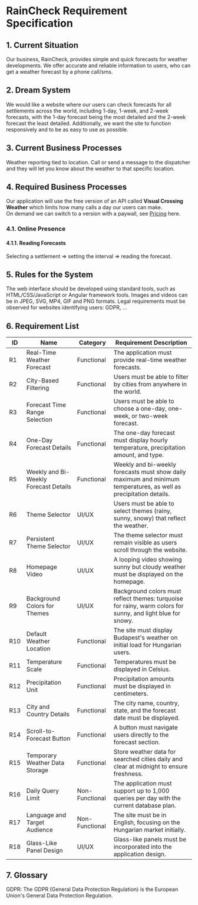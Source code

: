 # **RainCheck Requirement Specification**
## **1. Current Situation**
Our business, RainCheck, provides simple and quick forecasts for weather developments. We offer accurate and reliable information to users, who can get a weather forecast by a phone call/sms.

## **2. Dream System**
We would like a website where our users can check forecasts for all settlements across the world, including 1-day, 1-week, and 2-week forecasts, with the 1-day forecast being the most detailed and the 2-week forecast the least detailed. Additionally, we want the site to function responsively and to be as easy to use as possible.

## **3. Current Business Processes**
Weather reporting tied to location. Call or send a message to the dispatcher and they will let you know about the weather to that specific location.

## **4. Required Business Processes**
Our application will use the free version of an API called **Visual Crossing Weather** which limits how many calls a day our users can make.  
On demand we can switch to a version with a paywall, see [Pricing](https://www.visualcrossing.com/weather-data-editions) here.
### **4.1. Online Presence**
#### **4.1.1. Reading Forecasts**
Selecting a settlement => setting the interval => reading the forecast.

## **5. Rules for the System**
The web interface should be developed using standard tools, such as HTML/CSS/JavaScript or Angular framework tools. Images and videos can be in JPEG, SVG, MP4, GIF and PNG formats. Legal requirements must be observed for websites identifying users: GDPR, ...

## **6. Requirement List**
| **ID** | **Name**                                       | **Category**        | **Requirement Description**                                                                 |
|--------|---------------------------------------------|---------------------|-------------------------------------------------------------------------------------------|
| R1     | Real-Time Weather Forecast                 | Functional          | The application must provide real-time weather forecasts.                                 |
| R2     | City-Based Filtering                       | Functional          | Users must be able to filter by cities from anywhere in the world.                        |
| R3     | Forecast Time Range Selection              | Functional          | Users must be able to choose a one-day, one-week, or two-week forecast.                   |
| R4     | One-Day Forecast Details                   | Functional          | The one-day forecast must display hourly temperature, precipitation amount, and type.     |
| R5     | Weekly and Bi-Weekly Forecast Details      | Functional          | Weekly and bi-weekly forecasts must show daily maximum and minimum temperatures, as well as precipitation details. |
| R6     | Theme Selector                             | UI/UX               | Users must be able to select themes (rainy, sunny, snowy) that reflect the weather.       |
| R7     | Persistent Theme Selector                  | UI/UX               | The theme selector must remain visible as users scroll through the website.               |
| R8     | Homepage Video                             | UI/UX               | A looping video showing sunny but cloudy weather must be displayed on the homepage.       |
| R9     | Background Colors for Themes              | UI/UX               | Background colors must reflect themes: turquoise for rainy, warm colors for sunny, and light blue for snowy. |
| R10    | Default Weather Location                   | Functional          | The site must display Budapest's weather on initial load for Hungarian users.             |
| R11    | Temperature Scale                          | Functional          | Temperatures must be displayed in Celsius.                                                |
| R12    | Precipitation Unit                         | Functional          | Precipitation amounts must be displayed in centimeters.                                   |
| R13    | City and Country Details                   | Functional          | The city name, country, state, and the forecast date must be displayed.                   |
| R14    | Scroll-to-Forecast Button                  | Functional          | A button must navigate users directly to the forecast section.                            |
| R15    | Temporary Weather Data Storage            | Functional          | Store weather data for searched cities daily and clear at midnight to ensure freshness.   |
| R16    | Daily Query Limit                          | Non-Functional      | The application must support up to 1,000 queries per day with the current database plan.  |
| R17    | Language and Target Audience               | Non-Functional      | The site must be in English, focusing on the Hungarian market initially.                  |
| R18    | Glass-Like Panel Design                    | UI/UX               | Glass-like panels must be incorporated into the application design.                       |



## **7. Glossary**
GDPR: The GDPR (General Data Protection Regulation) is the European Union's General Data Protection Regulation.
